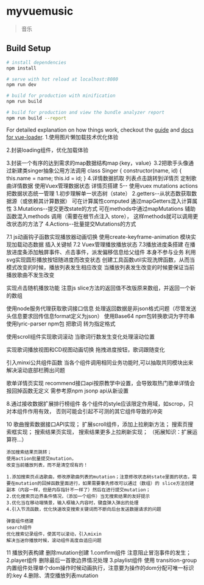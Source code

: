 # myvuemusic

> 音乐

## Build Setup

``` bash
# install dependencies
npm install

# serve with hot reload at localhost:8080
npm run dev

# build for production with minification
npm run build

# build for production and view the bundle analyzer report
npm run build --report
```

For detailed explanation on how things work, checkout the [guide](http://vuejs-templates.github.io/webpack/) and [docs for vue-loader](http://vuejs.github.io/vue-loader).
1.使用图片懒加载技术优化体验
  <!--fastclik 与 better-scroll冲突， 由于我们在滚动组件需要点击事件，
      而fastclick会阻止默认行为，
      所以要加上needsclick类，让其知道这需要点击-->

2.封装loading组件，优化加载体验

3.封装一个有序的达到需求的map数据结构map｛key，value｝
  3.2把歌手头像通过新建类singer抽象公用方法调用
  class Singer {
    constructor(name, id) {
      this.name = name;
      this.id = id;
    }
4.详情数据抓取
  列表点击跳转到详情页
  定制歌曲详情数据
  使用Vuex管理数据状态
  详情页搭建
5--
使用vuex
  mutations
  actions
  把数据状态统一管理
1.初步理解单一状态树（state）
2.getters--从状态数获取数据源（或依赖其计算数据）
  可在计算属性computed 通过mapGetters混入计算属性
3.Mutations--提交更改state的方式
  可在methods中通过mapMutations 辅助函数混入methods 调用（需要在根节点注入 store），
  这样methods就可以调用更改状态的方法了
4.Actions--批量提交Mutations的方式

7.1
  js动画钩子函数实现播放器动画切换
  使用create-keyframe-animation 模块实现加载动态数据 插入关键帧
7.2 Vuex管理播放播放状态
7.3播放进度条搭建
在播放进度条添加触屏事件、点击事件，派发偏移信息给父组件
本身不参与业务
  利用svg实现圆形播放按钮随进度而改变状态
  创建工具函数util实现洗牌函数，从而当模式改变的时候，播放列表发生相应改变
  当播放列表发生改变的时候要保证当前播放歌曲不发生改变

  实现点击随机播放功能
  注意js slice方法的返回值不改版原来数组，并返回一个新的数组

  使用node服务代理获取歌词接口信息
     处理返回数据是非json格式问题（尽管发送头信息要求回传信息format定义为json）
     使用Base64 npm包转换歌词为字符串
     使用lyric-parser npm包 把歌词 转为指定格式

  使用scroll组件实现歌词滚动
  当歌词行数发生变化处理滚动位置

  实现歌词播放视图和CD视图动画切换
  拖拽进度按钮，歌词跟随变化

  引入minxi公共组件函数
  当各个组件调用相同业务功能时,可以抽取共同模块出来
  解决滚动底部栏腾出问题

  歌单详情页实现
  recommend接口api按原教学中设置，会导致取热门歌单详情会报回掉函数无定义
  需参考原npm jsonp api从新设置

8.通过接收数据扩展排行榜组件
  各个组件的style应该限定作用域，如scrop，只对本组件作用有效，
  否则可能会引起不可测的其它组件导致的冲突

10 歌曲搜索数据接口API实现；
   扩展scroll组件，添加上拉刷新方法；
   搜索页搜索框实现；
   搜索结果页实现，
   搜索结果更多上拉刷新实现；
  （拓展知识：扩展运算符...）

    添加搜索结果页跳转；
    使用action批量提交mutation，
    改变当前播放列表，而不是清空现有的！

    1.添加搜索页点选歌曲，修改原歌曲列表的mutation；注意修改状态树state里面的状态，需要在mutation的回掉函数里面进行，如果需要事先修改可以通过（数组）的 slice方法创建副本（内容一样，但是内存指针不一样了）然后在进行提交mutation；
    2.优化搜索页边界条件情况，（添加一个组件）当无搜索结果的友好提示
    3.优化当在移动端情景，输入框输入内容时，键盘弹入弹出的处理
    4.引入节流函数，优化快速改变搜索关键词而不断向后台发送数据请求的问题

    弹窗组件搭建
    search组件
    优化搜索记录组件，使其可以滚动，引入mixin
    解决当迷你播放时候，滚动组件高度自适应问题

11  播放列表构建
    删除mutation创建
    1.comfirm组件 注意阻止冒泡事件的发生；
    2.player组件 删除最后一首歌边界情况处理
    3.playlist组件 使用 transition-group 内置组件处理单个dom操作时候动画执行，注意要为操作的dom分配可唯一标识的:key
    4.删除、清空播放列表mutation




